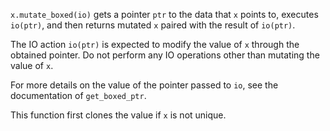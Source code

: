 `x.mutate_boxed(io)` gets a pointer `ptr` to the data that `x` points to, executes `io(ptr)`, and then returns mutated `x` paired with the result of ``io(ptr)``.

The IO action `io(ptr)` is expected to modify the value of `x` through the obtained pointer. 
Do not perform any IO operations other than mutating the value of `x`.

For more details on the value of the pointer passed to `io`, see the documentation of `get_boxed_ptr`.

This function first clones the value if `x` is not unique.